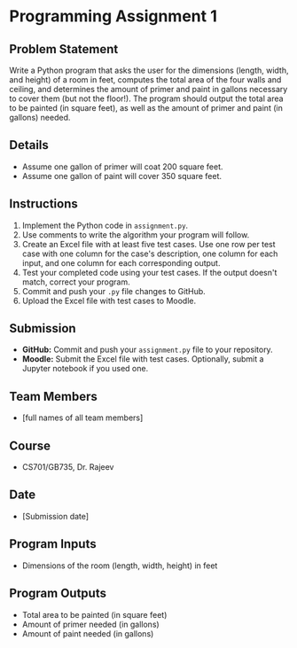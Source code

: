 # Programming Assignment 1

## Problem Statement

Write a Python program that asks the user for the dimensions (length, width, and height) of a room in feet, computes the total area of the four walls and ceiling, and determines the amount of primer and paint in gallons necessary to cover them (but not the floor!). The program should output the total area to be painted (in square feet), as well as the amount of primer and paint (in gallons) needed.

## Details

- Assume one gallon of primer will coat 200 square feet.
- Assume one gallon of paint will cover 350 square feet.

## Instructions

1. Implement the Python code in `assignment.py`.
2. Use comments to write the algorithm your program will follow.
3. Create an Excel file with at least five test cases. Use one row per test case with one column for the case's description, one column for each input, and one column for each corresponding output.
4. Test your completed code using your test cases. If the output doesn't match, correct your program.
5. Commit and push your `.py` file changes to GitHub.
6. Upload the Excel file with test cases to Moodle.

## Submission

- **GitHub:** Commit and push your `assignment.py` file to your repository.
- **Moodle:** Submit the Excel file with test cases. Optionally, submit a Jupyter notebook if you used one.

## Team Members

- [full names of all team members]

## Course

- CS701/GB735, Dr. Rajeev

## Date

- [Submission date]

## Program Inputs

- Dimensions of the room (length, width, height) in feet

## Program Outputs

- Total area to be painted (in square feet)
- Amount of primer needed (in gallons)
- Amount of paint needed (in gallons)
